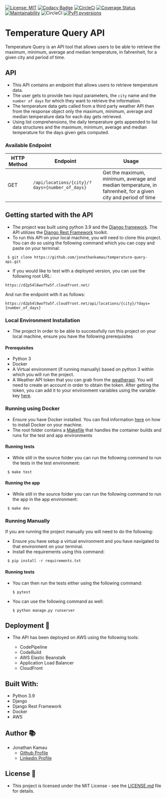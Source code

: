 [![License: MIT](https://img.shields.io/badge/License-MIT-yellow.svg)](https://opensource.org/licenses/MIT)
[![Codacy Badge](https://api.codacy.com/project/badge/Grade/aa140ad57ff6445c9c7d9c41a8d0eea2)](https://app.codacy.com/gh/jonathankamau/temperature-query-api?utm_source=github.com&utm_medium=referral&utm_content=jonathankamau/temperature-query-api&utm_campaign=Badge_Grade_Settings)
[![CircleCi](https://circleci.com/gh/jonathankamau/temperature-query-api.svg?style=svg)](https://app.circleci.com/pipelines/github/jonathankamau/temperature-query-api)
[![Coverage Status](https://coveralls.io/repos/github/jonathankamau/temperature-query-api/badge.svg?branch=main)](https://coveralls.io/github/jonathankamau/temperature-query-api?branch=main)
[![Maintainability](https://api.codeclimate.com/v1/badges/1a97c6de621dc9d1a0e2/maintainability)](https://codeclimate.com/github/jonathankamau/temperature-query-api/maintainability)
![CircleCI](https://img.shields.io/circleci/build/github/jonathankamau/temperature-query-api)
[![PyPI pyversions](https://img.shields.io/badge/Python%20Version-3.9-blue)](https://img.shields.io/badge/Python%20Version-3.9-blue)
# Temperature Query API

Temperature Query is an API tool that allows users to be able to retrieve the maximum, minimum, average and median temperature, in fahrenheit, for a given city and period of time.
## API
- This API contains an endpoint that allows users to retrieve temperature data.
- The user gets to provide two input parameters, the `city` name and the `number of days` for which they want to retrieve the information.
- The temperature data gets called from a third party weather API then from the response object only the maximum, minimum, average and median temperature data for each day gets retrieved.
- Using list comprehensions, the daily temperature gets appended to list data structures and the maximum, minimum, average and median temperature for the days given gets computed.

### Available Endpoint
|HTTP Method   | Endpoint  | Usage |
| ------------- | --------- | --------------- |
|GET| `/api/locations/{city}/?days={number_of_days}` | Get the maximum, minimum, average and median temperature, in fahrenheit, for a given city and period of time|

## Getting started with the API
- The project was built using python 3.9 and the [Django framework](https://www.djangoproject.com/). The API utilizes the [Django Rest Framework](https://www.django-rest-framework.org/) toolkit.
- To run this API on your local machine, you will need to clone this project. You can do so using the following command which you can copy and paste on your terminal:

```
 $ git clone https://github.com/jonathankamau/temperature-query-api.git
 ```

- If you would like to test with a deployed version, you can use the following root URL:

```
https://d2p54l8woftw5f.cloudfront.net/
```

And run the endpoint with it as follows:

```
https://d2p54l8woftw5f.cloudfront.net/api/locations/{city}/?days={number_of_days}
```

### Local Environment Installation

- The project
In order to be able to successfully run this project on your local machine, ensure you have the following prerequisites
#### Prerequisites
- Python 3
- Docker
- A Virtual environment (if running manually) based on python 3 within which you will run the project.
- A Weather API token that you can grab from the [weatherapi](https://www.weatherapi.com/). You will need to create an account in order to obtain the token. After getting the token, you can add it to your environment variables using the variable key [here](/env.example).

### Running using Docker
- Ensure you have Docker installed. You can find information [here](https://www.docker.com/get-started) on how to install Docker on your machine.
- The root folder contains a [Makefile](/Makefile) that handles the container builds and runs for the test and app environments

#### Running tests
- While still in the source folder you can run the following command to run the tests in the test environment:

```
 $ make test
 ```

#### Running the app

- While still in the source folder you can run the following command to run the app in the app environment:

```
 $ make dev
 ```

### Running Manually
If you are running the project manually you will need to do the following:
- Ensure you have setup a virtual environment and you have navigated to that environment on  your terminal.
- Install the requirements using this command:
```
 $ pip install -r requirements.txt
 ```
#### Running tests
- You can then run the tests either using the following command:

    ```
    $ pytest
    ```

- You can use the following command as well:
    ```
    $ python manage.py runserver
    ```

## Deployment 🚀

- The API has been deployed on AWS using the following tools:

    - CodePipeline
    - CodeBuild
    - AWS Elastic Beanstalk
    - Application Load Balancer
    - CloudFront

## Built With:

- Python 3.9
- Django
- Django Rest Framework
- Docker
- AWS

## Author 📚

- Jonathan Kamau
    - [Github Profile](https://github.com/jonathankamau)
    - [Linkedin Profile](https://www.linkedin.com/in/kamaujonathan/)

## License 🤝

- This project is licensed under the MIT License - see the [LICENSE.md](LICENSE.md) file for details.
